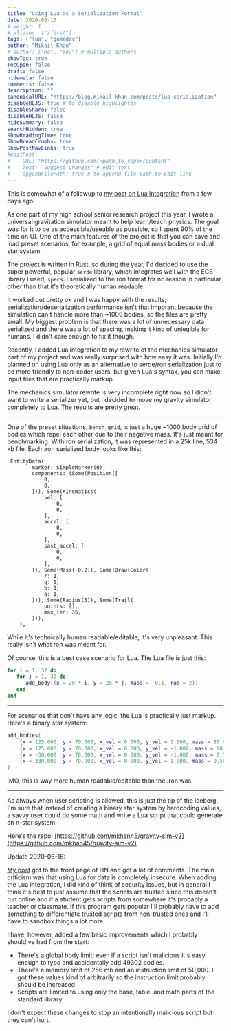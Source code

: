 ```yaml
---
title: "Using Lua as a Serialization Format"
date: 2020-06-16
# weight: 1
# aliases: ["/first"]
tags: ["lua", "gamedev"]
author: "Mikail Khan"
# author: ["Me", "You"] # multiple authors
showToc: true
TocOpen: false
draft: false
hidemeta: false
comments: false
description: ""
canonicalURL: "https://blog.mikail-khan.com/posts/lua-serialization"
disableHLJS: true # to disable highlightjs
disableShare: false
disableHLJS: false
hideSummary: false
searchHidden: true
ShowReadingTime: true
ShowBreadCrumbs: true
ShowPostNavLinks: true
#editPost:
#    URL: "https://github.com/<path_to_repo>/content"
#    Text: "Suggest Changes" # edit text
#    appendFilePath: true # to append file path to Edit link
---
```


This is somewhat of a followup to [my post on Lua integration](https://mkhan45.github.io/2020/06/12/lua-integration.html) from a few days ago. 

As one part of my high school senior research project this year, I wrote a universal gravitation simulator meant to help learn/teach physics. The goal was for it to be as accessible/useable as possible, so I spent 90% of the time on UI. One of the main features of the project is that you can save and load preset scenarios, for example, a grid of equal mass bodies or a dual star system.

The project is written in Rust, so during the year, I'd decided to use the super powerful, popular `serde` library, which integrates well with the ECS library I used, `specs`. I serialized to the ron format for no reason in particular other than that it's theoretically human readable.

It worked out pretty ok and I was happy with the results; serialization/deserialization performance isn't that imporant because the simulation can't handle more than ~1000 bodies, so the files are pretty small. My biggest problem is that there was a lot of unnecessary data serialized and there was a lot of spacing, making it kind of unlegible for humans. I didn't care enough to fix it though.

Recently, I added Lua integration to my rewrite of the mechanics simulator part of my project and was really surprised with how easy it was. Initially I'd planned on using Lua only as an alternative to serde/ron serialization just to be more friendly to non-coder users, but given Lua's syntax, you can make input files that are practically markup. 

The mechanics simulator rewrite is very incomplete right now so I didn't want to write a serializer yet, but I decided to move my gravity simulator completely to Lua. The results are pretty great.

___

One of the preset situations, `bench_grid`, is just a huge ~1000 body grid of bodies which repel each other due to their negative mass. It's just meant for benchmarking. With ron serialization, it was represented in a 25k line, 534 kb file.
Each .ron serialized body looks like this:
```ron
 EntityData(
        marker: SimpleMarker(0),
        components: (Some(Position([
            0,
            0,
        ])), Some(Kinematics(
            vel: [
                0,
                0,
            ],
            accel: [
                0,
                0,
            ],
            past_accel: [
                0,
                0,
            ],
        )), Some(Mass(-0.2)), Some(Draw(Color(
            r: 1,
            g: 1,
            b: 1,
            a: 1,
        ))), Some(Radius(5)), Some(Trail(
            points: [],
            max_len: 35,
        ))),
    ),
```

While it's technically human readable/editable, it's very unpleasant. This really isn't what ron was meant for.

Of course, this is a best case scenario for Lua. The Lua file is just this:
```lua
for i = 1, 32 do
   for j = 1, 32 do
      add_body({x = 20 * i, y = 20 * j, mass = -0.1, rad = 2})
   end
end
```
___


For scenarios that don't have any logic, the Lua is practically just markup. Here's a binary star system:
```lua
add_bodies(
	{x = 125.000, y = 70.000, x_vel = 0.000, y_vel = 1.000, mass = 80.000, rad = 4.500},
	{x = 175.000, y = 70.000, x_vel = 0.000, y_vel = -1.000, mass = 80.000, rad = 4.500},
	{x = -30.000, y = 70.000, x_vel = 0.000, y_vel = -1.000, mass = 0.500, rad = 1.000},
	{x = 330.000, y = 70.000, x_vel = 0.000, y_vel = 1.000, mass = 0.500, rad = 1.000}
)
```
IMO, this is way more human readable/editable than the .ron was.

___

As always when user scripting is allowed, this is just the tip of the iceberg. I'm sure that instead of creating a binary star system by hardcoding values, a savvy user could do some math and write a Lua script that could generate an n-star system.

Here's the repo: [https://github.com/mkhan45/gravity-sim-v2](https://github.com/mkhan45/gravity-sim-v2)

Update 2020-06-16:

[My post](https://news.ycombinator.com/item?id=23539332) got to the front page of HN and got a lot of comments. The main criticism was that using Lua for data is completely insecure. When adding the Lua integration, I did kind of think of security issues, but in general I think it's best to just assume that the scripts are trusted since this doesn't run online and if a student gets scripts from somewhere it's probably a teacher or classmate. If this program gets popular I'll probably have to add something to differentiate trusted scripts from non-trusted ones and I'll have to sandbox things a lot more.

I have, however, added a few basic improvements which I probably should've had from the start:
- There's a global body limit; even if a script isn't malicious it's easy enough to typo and accidentally add 49302 bodies.
- There's a memory limit of 256 mb and an instruction limit of 50,000. I got these values kind of arbitrarily so the instruction limit probably should be increased.
- Scripts are limited to using only the base, table, and math parts of the standard library.

I don't expect these changes to stop an intentionally malicious script but they can't hurt.
